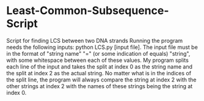 # Least-Common-Subsequence-Script
Script for finding LCS between two DNA strands 
Running the program needs the following inputs: python LCS.py [input file]. The input file must be in the format of "string name" "=" (or some indication of equals) "string", with some whitespace between each of these values. My program splits each line of the input and takes the split at index 0 as the string name and the split at index 2 as the actual string. No matter what is in the indices of the split line, the program will always compare the string at index 2 with the other strings at index 2 with the names of these strings being the string at index 0.
